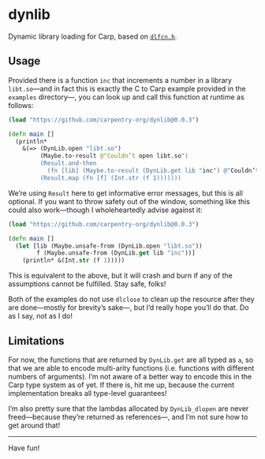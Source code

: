 # dynlib

Dynamic library loading for Carp, based on [`dlfcn.h`](https://pubs.opengroup.org/onlinepubs/9699919799/basedefs/dlfcn.h.html).

## Usage

Provided there is a function `inc` that increments a number in a library
`libt.so`—and in fact this is exactly the C to Carp example provided in the
`examples` directory—, you can look up and call this function at runtime as
follows:

```clojure
(load "https://github.com/carpentry-org/dynlib@0.0.3")

(defn main []
  (println*
    &(=> (DynLib.open "libt.so")
         (Maybe.to-result @"Couldn’t open libt.so")
         (Result.and-then
           (fn [lib] (Maybe.to-result (DynLib.get lib "inc") @"Couldn’t load symbol inc")))
         (Result.map (fn [f] (Int.str (f 1)))))))
```

We’re using `Result` here to get informative error messages, but this is all
optional. If you want to throw safety out of the window, something like this
could also work—though I wholeheartedly advise against it:

```clojure
(load "https://github.com/carpentry-org/dynlib@0.0.3")

(defn main []
  (let [lib (Maybe.unsafe-from (DynLib.open "libt.so"))
        f (Maybe.unsafe-from (DynLib.get lib "inc"))]
    (println* &(Int.str (f 1)))))
```

This is equivalent to the above, but it will crash and burn if any of the
assumptions cannot be fulfilled. Stay safe, folks!

Both of the examples do not use `dlclose` to clean up the resource after
they are done—mostly for brevity’s sake—, but I’d really hope you’ll do that.
Do as I say, not as I do!

## Limitations

For now, the functions that are returned by `DynLib.get` are all typed as `a`,
so that we are able to encode multi-arity functions (i.e. functions with
different numbers of arguments). I’m not aware of a better way to encode this
in the Carp type system as of yet. If there is, hit me up, because the current
implementation breaks all type-level guarantees!

I’m also pretty sure that the lambdas allocated by `DynLib_dlopen` are never
freed—because they’re returned as references—, and I’m not sure how to get
around that!

<hr/>

Have fun!
